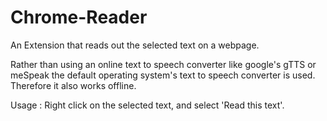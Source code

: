 # Chrome-Reader
An Extension that reads out the selected text on a webpage.

Rather than using an online text to speech converter like google's gTTS or meSpeak the default operating system's text to speech converter is used. Therefore it also works offline.

Usage : Right click on the selected text, and select 'Read this text'.
